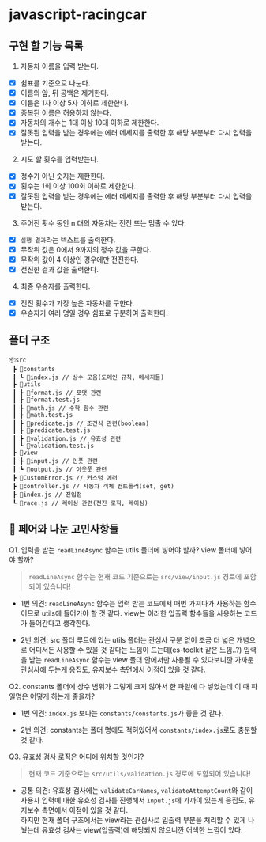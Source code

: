 # javascript-racingcar

## 구현 할 기능 목록

1. 자동차 이름을 입력 받는다.

- [x] 쉼표를 기준으로 나눈다.
- [x] 이름의 앞, 뒤 공백은 제거한다.
- [x] 이름은 1자 이상 5자 이하로 제한한다.
- [x] 중복된 이름은 허용하지 않는다.
- [x] 자동차의 개수는 1대 이상 10대 이하로 제한한다.
- [x] 잘못된 입력을 받는 경우에는 에러 메세지를 출력한 후 해당 부분부터 다시 입력을 받는다.

2. 시도 할 횟수를 입력받는다.

- [x] 정수가 아닌 숫자는 제한한다.
- [x] 횟수는 1회 이상 100회 이하로 제한한다.
- [x] 잘못된 입력을 받는 경우에는 에러 메세지를 출력한 후 해당 부분부터 다시 입력을 받는다.

3. 주어진 횟수 동안 n 대의 자동차는 전진 또는 멈출 수 있다.

- [x] `실행 결과`라는 텍스트를 출력한다.
- [x] 무작위 값은 0에서 9까지의 정수 값을 구한다.
- [x] 무작위 값이 4 이상인 경우에만 전진한다.
- [x] 전진한 결과 값을 출력한다.

4. 최종 우승자를 출력한다.

- [x] 전진 횟수가 가장 높은 자동차를 구한다.
- [x] 우승자가 여러 명일 경우 쉼표로 구분하여 출력한다.

## 폴더 구조

```
📦src
 ┣ 📂constants
 ┃ ┗ 📜index.js // 상수 모음(도메인 규칙, 메세지들)
 ┣ 📂utils
 ┃ ┣ 📜format.js // 포맷 관련
 ┃ ┣ 📜format.test.js
 ┃ ┣ 📜math.js // 수학 함수 관련
 ┃ ┣ 📜math.test.js
 ┃ ┣ 📜predicate.js // 조건식 관련(boolean)
 ┃ ┣ 📜predicate.test.js
 ┃ ┣ 📜validation.js // 유효성 관련
 ┃ ┗ 📜validation.test.js
 ┣ 📂view
 ┃ ┣ 📜input.js // 인풋 관련
 ┃ ┗ 📜output.js // 아웃풋 관련
 ┣ 📜CustomError.js // 커스텀 에러
 ┣ 📜controller.js // 자동차 객체 컨트롤러(set, get)
 ┣ 📜index.js // 진입점
 ┗ 📜race.js // 레이싱 관련(전진 로직, 레이싱)
```

## 🤔 페어와 나눈 고민사항들

Q1. 입력을 받는 `readLineAsync` 함수는 utils 폴더에 넣어야 할까? view 폴더에 넣어야 할까?

> `readLineAsync` 함수는 현재 코드 기준으로는 `src/view/input.js` 경로에 포함되어 있습니다!

- 1번 의견: `readLineAsync` 함수는 입력 받는 코드에서 매번 가져다가 사용하는 함수이므로 utils에 들어가야 할 것 같다. view는 이러한 입출력 함수들을 사용하는 코드가 들어간다고 생각한다.

- 2번 의견: src 폴더 루트에 있는 utils 폴더는 관심사 구분 없이 조금 더 넓은 개념으로 어디서든 사용할 수 있을 것 같다는 느낌이 드는데(es-toolkit 같은 느낌..?) 입력을 받는 `readLineAsync` 함수는 view 폴더 안에서만 사용될 수 있다보니깐 가까운 관심사에 두는게 응집도, 유지보수 측면에서 이점이 있을 것 같다.

Q2. constants 폴더에 상수 범위가 그렇게 크지 않아서 한 파일에 다 넣었는데 이 때 파일명은 어떻게 하는게 좋을까?

- 1번 의견: `index.js` 보다는 `constants/constants.js`가 좋을 것 같다.

- 2번 의견: constants는 폴더 명에도 적혀있어서 `constants/index.js`로도 충분할 것 같다.

Q3. 유효성 검사 로직은 어디에 위치할 것인가?

> 현재 코드 기준으로는 `src/utils/validation.js` 경로에 포함되어 있습니다!

- 공통 의견: 유효성 검사에는 `validateCarNames`, `validateAttemptCount`와 같이 사용자 입력에 대한 유효성 검사를 진행해서 `input.js`에 가까이 있는게 응집도, 유지보수 측면에서 이점이 있을 것 같다. <br/>
  하지만 현재 폴더 구조에서는 view라는 관심사로 입출력 부분을 처리할 수 있게 나눴는데 유효성 검사는 view(입출력)에 해당되지 않으니깐 어색한 느낌이 있다.
